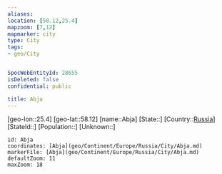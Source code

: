 ```yaml
---
aliases: 
location: [58.12,25.4]
mapzoom: [7,12] 
mapmarker: city 
type: City
tags:
- geo/City


SpocWebEntityId: 28655
isDeleted: false
confidential: public

title: Abja
---
```

[geo-lon::25.4]
[geo-lat::58.12]
[name::Abja]
[State::]
[Country::[Russia](geo/Continent/Europe/Russia.md)]
[StateId::]
[Population::]
[Unknown::]


```leaflet
id: Abja
coordinates: [Abja](geo/Continent/Europe/Russia/City/Abja.md)
markerFile: [Abja](geo/Continent/Europe/Russia/City/Abja.md)
defaultZoom: 11 
maxZoom: 18
```


